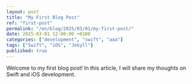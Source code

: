 ```yaml
---
layout: post
title: "My First Blog Post"
ref: "first-post"
permalink: "/en/blog/2025/03/01/my-first-post/"
date: 2025-03-01 12:00:00 +0100
categories: ["development", "swift", "aaa"]
tags: ["Swift", "iOS", "Jekyll"]
published: true
---
```

Welcome to my first blog post! In this article, I will share my thoughts on Swift and iOS development.